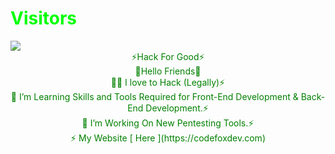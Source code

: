 <h1 style="color:#00ff00">Visitors</h1>
<img src="https://camo.githubusercontent.com/49199c3c594c526f193a5049b8e41256ea81cd86e652a71ed4061722beed576b/68747470733a2f2f70726f66696c652d636f756e7465722e676c697463682e6d652f78456c6b6f6d792f636f756e742e737667"/>
<center>
 <span style="color: green">⚡Hack For Good⚡<br />
 🥷Hello Friends🥷<br />
 🧑‍💻 I love to Hack (Legally)⚡<br />
 🌱 I’m Learning Skills and Tools Required for Front-End Development & Back-End Development.⚡<br />
 🔭 I’m Working On New Pentesting Tools.⚡<br />
 ⚡ My Website [ Here ](https://codefoxdev.com)
 </span>

 
